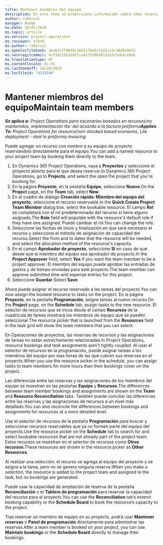```yaml
---
title: Mantener miembros del equipo
description: En este tema se proporciona información sobre cómo reservar recursos con nombre para equipos de proyectos y asignarlos a tareas.
author: ruhercul
manager: AnnBe
ms.date: 10/05/2020
ms.topic: article
ms.service: project-operations
ms.reviewer: kfend
ms.author: ruhercul
ms.openlocfilehash: abab21ff98481166517be0c74a2c14c36d5e9d1d
ms.sourcegitcommit: 4cf1dc1561b92fca4175f0b3813133c5e63ce8e6
ms.translationtype: HT
ms.contentlocale: es-ES
ms.lasthandoff: 10/28/2020
ms.locfileid: "4131544"
---
```

# <a name="maintain-team-members"></a><span data-ttu-id="874b1-103">Mantener miembros del equipo</span><span class="sxs-lookup"><span data-stu-id="874b1-103">Maintain team members</span></span>

<span data-ttu-id="874b1-104">_**Se aplica a:** Project Operations para escenarios basados en recursos/no mantenidos, implementación lite: del acuerdo a la factura proforma_</span><span class="sxs-lookup"><span data-stu-id="874b1-104">_**Applies To:** Project Operations for resource/non-stocked based scenarios, Lite deployment - deal to proforma invoicing_</span></span>

<span data-ttu-id="874b1-105">Puede agregar un recurso con nombre a su equipo de proyecto reservándolo directamente para el equipo.</span><span class="sxs-lookup"><span data-stu-id="874b1-105">You can add a named resource to your project team by booking them directly to the team.</span></span>

1. <span data-ttu-id="874b1-106">En Dynamics 365 Project Operations, vaya a **Proyectos** y seleccione el proyecto abierto para el que desea reservar.</span><span class="sxs-lookup"><span data-stu-id="874b1-106">In Dynamics 365 Project Operations, go to **Projects**, and select the open the project that you're booking for.</span></span>
2. <span data-ttu-id="874b1-107">En la página **Proyecto**, en la pestaña **Equipo**, seleccione **Nuevo**.</span><span class="sxs-lookup"><span data-stu-id="874b1-107">On the **Project** page, on the **Team** tab, select **New**.</span></span> 
3. <span data-ttu-id="874b1-108">En el cuadro de diálogo **Creación rápida: Miembro del equipo del proyecto**, seleccione el recurso reservable.</span><span class="sxs-lookup"><span data-stu-id="874b1-108">In the **Quick Create Project Team Member** dialog box, select the bookable resource.</span></span> <span data-ttu-id="874b1-109">El campo **Rol** se completará con el rol predeterminado del recurso si tiene alguno asignado.</span><span class="sxs-lookup"><span data-stu-id="874b1-109">The **Role** field will populate with the resource's default role if they have one assigned.</span></span> <span data-ttu-id="874b1-110">Puede cambiar el rol.</span><span class="sxs-lookup"><span data-stu-id="874b1-110">You can change the role.</span></span> 
4. <span data-ttu-id="874b1-111">Seleccione las fechas de inicio y finalización en que será necesario el recurso y seleccione el método de asignación de capacidad del recurso.</span><span class="sxs-lookup"><span data-stu-id="874b1-111">Select the from and to dates that the resource will be needed, and select the allocation method of the resource's capacity.</span></span> 
5. <span data-ttu-id="874b1-112">En el campo **Aprobador de proyecto**, seleccione **Sí** en caso de que desee que el miembro del equipo sea aprobador de proyecto.</span><span class="sxs-lookup"><span data-stu-id="874b1-112">In the **Project Approver** field, select **Yes** if you want the team member to be a project approver.</span></span> <span data-ttu-id="874b1-113">El miembro del equipo puede aprobar las entradas de gastos y de tiempo enviadas para este proyecto.</span><span class="sxs-lookup"><span data-stu-id="874b1-113">The team member can approve submitted time and expense entries for this project.</span></span> 
6. <span data-ttu-id="874b1-114">Seleccione **Guardar**.</span><span class="sxs-lookup"><span data-stu-id="874b1-114">Select **Save**.</span></span>

<span data-ttu-id="874b1-115">Ahora puede asignar el recurso reservado a las tareas del proyecto.</span><span class="sxs-lookup"><span data-stu-id="874b1-115">You can now assign the booked resource to tasks on the project.</span></span> <span data-ttu-id="874b1-116">En la página **Proyecto**, en la pestaña **Programación**, asigne tareas al nuevo recurso.</span><span class="sxs-lookup"><span data-stu-id="874b1-116">On the **Project** page, on the **Schedule** tab, assign tasks to the new resource.</span></span> <span data-ttu-id="874b1-117">El selector de recursos que se inicia desde el campo **Recursos** de la cuadrícula de tareas mostrará los miembros de equipo que se pueden seleccionar.</span><span class="sxs-lookup"><span data-stu-id="874b1-117">The resource picker that is launched from the **Resources** field in the task grid will show the team members that you can select.</span></span>


<span data-ttu-id="874b1-118">En Operaciones de proyectos, las reservas de recursos y las asignaciones de tareas no están estrechamente relacionadas.</span><span class="sxs-lookup"><span data-stu-id="874b1-118">In Project Operations, resource bookings and task assignments aren't tightly coupled.</span></span> <span data-ttu-id="874b1-119">Al usar el selector de recursos en la programación, puede asignar tareas a los miembros del equipo por más horas de las que cubren sus reservas en el proyecto.</span><span class="sxs-lookup"><span data-stu-id="874b1-119">When you use the resource picker in the schedule, you can assign tasks to team members for more hours than their bookings cover on the project.</span></span>

<span data-ttu-id="874b1-120">Las diferencias entre las reservas y las asignaciones de los miembros del equipo se muestran en las pestañas **Equipo** y **Recursos**.</span><span class="sxs-lookup"><span data-stu-id="874b1-120">The differences between team member bookings and assignments are shown on the **Team** and **Resource Reconciliation** tabs.</span></span> <span data-ttu-id="874b1-121">También puede conciliar las diferencias entre las reservas y las asignaciones de recursos a un nivel más detallado.</span><span class="sxs-lookup"><span data-stu-id="874b1-121">You can also reconcile the differences between bookings and assignments for resources at a more detailed level.</span></span>

<span data-ttu-id="874b1-122">Use el selector de recursos de la pestaña **Programación** para buscar y seleccionar recursos reservables que ya no formen parte del equipo del proyecto.</span><span class="sxs-lookup"><span data-stu-id="874b1-122">Use the resource picker on the **Schedule** tab to search for and select bookable resources that are not already part of the project team.</span></span> <span data-ttu-id="874b1-123">Estos recursos se muestran en el selector de recursos como **Otros recursos**.</span><span class="sxs-lookup"><span data-stu-id="874b1-123">These resources are shown in the resource picker as **Other Resources**.</span></span>

<span data-ttu-id="874b1-124">Al realizar una selección, el recurso se agrega al equipo del proyecto y se asigna a la tarea, pero no se genera ninguna reserva.</span><span class="sxs-lookup"><span data-stu-id="874b1-124">When you make a selection, the resource is added to the project team and assigned to the task, but no bookings are generated.</span></span>

<span data-ttu-id="874b1-125">Puede usar la capacidad de ampliación de reserva de la pestaña **Reconciliación** o el **Tablero de programación** para reservar la capacidad del recurso para el proyecto.</span><span class="sxs-lookup"><span data-stu-id="874b1-125">You can use the **Reconciliation** tab’s extend booking capability or the **Schedule Board** to book the resource’s capacity to the project.</span></span>

<span data-ttu-id="874b1-126">Tras reservar un miembro de equipo en su proyecto, podrá usar **Mantener reservas** o **Panel de programación** directamente para administrar las reservas.</span><span class="sxs-lookup"><span data-stu-id="874b1-126">After a team member is booked on your project, you can use **Maintain bookings** or the **Schedule Board** directly to manage their bookings.</span></span>
